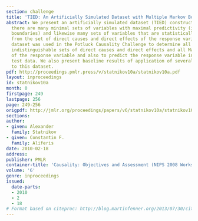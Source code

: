 ```yaml
---
section: challenge
title: 'TIED: An Artificially Simulated Dataset with Multiple Markov Boundaries'
abstract: We present an artificially simulated dataset (TIED) constructed so that
  there are many minimal sets of variables with maximal predictivity (i.e., Markov
  boundaries) and likewise many sets of variables that are statistically indistinguishable
  from the set of direct causes and direct effects of the response variable. This
  dataset was used in the Potluck Causality Challenge to determine all statistically
  indistinguishable sets of direct causes and direct effects and all Markov boundaries
  of the response variable and also to predict the response variable in the independent
  test data. We also present baseline results of application of several algorithms
  to this dataset.
pdf: http://proceedings.pmlr.press/v/statnikov10a/statnikov10a.pdf
layout: inproceedings
id: statnikov10a
month: 0
firstpage: 249
lastpage: 256
page: 249-256
origpdf: http://jmlr.org/proceedings/papers/v6/statnikov10a/statnikov10a.pdf
sections: 
author:
- given: Alexander
  family: Statnikov
- given: Constantin F.
  family: Aliferis
date: 2010-02-18
address: 
publisher: PMLR
container-title: 'Causality: Objectives and Assessment (NIPS 2008 Workshop)'
volume: '6'
genre: inproceedings
issued:
  date-parts:
  - 2010
  - 2
  - 18
# Format based on citeproc: http://blog.martinfenner.org/2013/07/30/citeproc-yaml-for-bibliographies/
---
```

